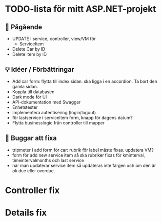 ﻿# TODO-lista för mitt ASP.NET-projekt

## 🔧 Pågående
-  UPDATE i service, controller, view/VM för 
	- ServiceItem
-  Delete Car by ID
-  Delete item by ID
	

## 💡 Idéer / Förbättringar
-  Add car form: flytta till index sidan. ska ligga i en accordion. Ta bort den gamla sidan.
-  Koppla till databasen
-  Dark mode för UI
-  API-dokumentation med Swagger
-  Enhetstester 
-  Implementera autentisering (login/logout)
-  för lastservice i serviceItem form, knapp för dagens datum? 
-  Flytta businesslogic från controller till mapper


## 🐞 Buggar att fixa
-  tripmeter i add form för car: rubrik för label måste fixas. updatera VM?
-  form för add new service item så ska rubriker fixas för kminterval, timeintervalmonths och last service
-  när man updaterar service item så updateras inte färgen och om den är ok due eller overdue.


# Controller fix
 


# Details fix


